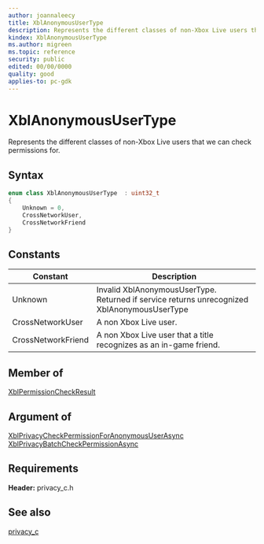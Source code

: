 ```yaml
---
author: joannaleecy
title: XblAnonymousUserType
description: Represents the different classes of non-Xbox Live users that we can check permissions for.
kindex: XblAnonymousUserType
ms.author: migreen
ms.topic: reference
security: public
edited: 00/00/0000
quality: good
applies-to: pc-gdk
---
```


# XblAnonymousUserType  

Represents the different classes of non-Xbox Live users that we can check permissions for.    

## Syntax  
  
```cpp
enum class XblAnonymousUserType  : uint32_t  
{  
    Unknown = 0,  
    CrossNetworkUser,  
    CrossNetworkFriend  
}  
```  
  
## Constants  
  
| Constant | Description |
| --- | --- |
| Unknown | Invalid XblAnonymousUserType. Returned if service returns unrecognized XblAnonymousUserType |  
| CrossNetworkUser | A non Xbox Live user. |  
| CrossNetworkFriend | A non Xbox Live user that a title recognizes as an in-game friend. |  
  
## Member of
  
[XblPermissionCheckResult](../structs/xblpermissioncheckresult.md)
  
## Argument of
  
[XblPrivacyCheckPermissionForAnonymousUserAsync](../functions/xblprivacycheckpermissionforanonymoususerasync.md)  
[XblPrivacyBatchCheckPermissionAsync](../functions/xblprivacybatchcheckpermissionasync.md)
  
## Requirements  
  
**Header:** privacy_c.h
  
## See also  
[privacy_c](../privacy_c_members.md)  
  
  